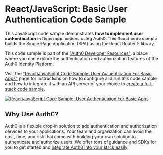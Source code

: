 # React/JavaScript: Basic User Authentication Code Sample

This JavaScript code sample demonstrates **how to implement user authentication** in React applications using Auth0. This React code sample builds the Single-Page Application (SPA) using the React Router 5 library.

This code sample is part of the ["Auth0 Developer Resources"](https://developer.auth0.com/resources), a place where you can explore the authentication and authorization features of the Auth0 Identity Platform.

Visit the ["React/JavaScript Code Sample: User Authentication For Basic Apps"](https://developer.auth0.com/resources/code-samples/spa/react/basic-authentication/v17-javascript-react-router-5) page for instructions on how to configure and run this code sample and how to integrate it with an API server of your choice to [create a full-stack code sample](https://developer.auth0.com/resources/code-samples/full-stack/hello-world/basic-access-control/spa).

[![React/JavaScript Code Sample: User Authentication For Basic Apps](https://cdn.auth0.com/blog/hub/code-samples/spa/react-javascript/basic-authentication.png)](https://developer.auth0.com/resources/code-samples/spa/react/basic-authentication/v17-javascript-react-router-5)

## Why Use Auth0?

Auth0 is a flexible drop-in solution to add authentication and authorization services to your applications. Your team and organization can avoid the cost, time, and risk that come with building your own solution to authenticate and authorize users. We offer tons of guidance and SDKs for you to get started and [integrate Auth0 into your stack easily](https://developer.auth0.com/resources/code-samples/full-stack).
